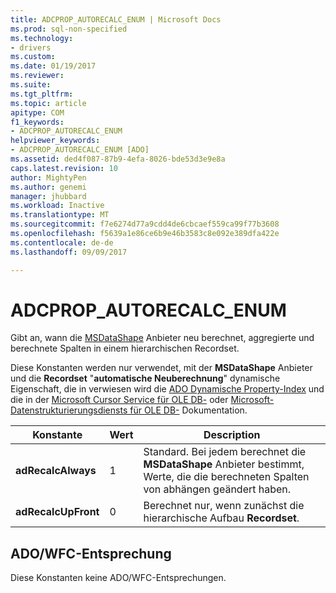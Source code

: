 ```yaml
---
title: ADCPROP_AUTORECALC_ENUM | Microsoft Docs
ms.prod: sql-non-specified
ms.technology:
- drivers
ms.custom: 
ms.date: 01/19/2017
ms.reviewer: 
ms.suite: 
ms.tgt_pltfrm: 
ms.topic: article
apitype: COM
f1_keywords:
- ADCPROP_AUTORECALC_ENUM
helpviewer_keywords:
- ADCPROP_AUTORECALC_ENUM [ADO]
ms.assetid: ded4f087-87b9-4efa-8026-bde53d3e9e8a
caps.latest.revision: 10
author: MightyPen
ms.author: genemi
manager: jhubbard
ms.workload: Inactive
ms.translationtype: MT
ms.sourcegitcommit: f7e6274d77a9cdd4de6cbcaef559ca99f77b3608
ms.openlocfilehash: f5639a1e86ce6b9e46b3583c8e092e389dfa422e
ms.contentlocale: de-de
ms.lasthandoff: 09/09/2017

---
```

# <a name="adcpropautorecalcenum"></a>ADCPROP_AUTORECALC_ENUM
Gibt an, wann die [MSDataShape](../../../ado/guide/appendixes/microsoft-data-shaping-service-for-ole-db-ado-service-provider.md) Anbieter neu berechnet, aggregierte und berechnete Spalten in einem hierarchischen Recordset.  
  
 Diese Konstanten werden nur verwendet, mit der **MSDataShape** Anbieter und die **Recordset** "**automatische Neuberechnung**" dynamische Eigenschaft, die in verwiesen wird die [ADO Dynamische Property-Index](../../../ado/reference/ado-api/ado-dynamic-property-index.md) und die in der [Microsoft Cursor Service für OLE DB-](../../../ado/guide/appendixes/microsoft-cursor-service-for-ole-db-ado-service-component.md) oder [Microsoft-Datenstrukturierungsdiensts für OLE DB-](../../../ado/guide/appendixes/microsoft-data-shaping-service-for-ole-db-ado-service-provider.md) Dokumentation.  
  
|Konstante|Wert|Description|  
|--------------|-----------|-----------------|  
|**adRecalcAlways**|1|Standard. Bei jedem berechnet die **MSDataShape** Anbieter bestimmt, Werte, die die berechneten Spalten von abhängen geändert haben.|  
|**adRecalcUpFront**|0|Berechnet nur, wenn zunächst die hierarchische Aufbau **Recordset**.|  
  
## <a name="adowfc-equivalent"></a>ADO/WFC-Entsprechung  
 Diese Konstanten keine ADO/WFC-Entsprechungen.

